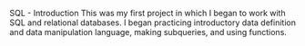 SQL - Introduction
This was my first project in which I began to work with SQL and relational databases. I began practicing introductory data definition and data manipulation language, making subqueries, and using functions.